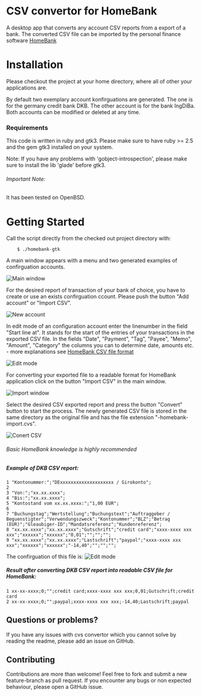 CSV convertor for HomeBank
=======================================
A desktop app that converts any account CSV reports from a export of a bank. The converted CSV file 
can be imported by the personal finance software [HomeBank](http://homebank.free.fr/en/index.php)

# Installation
Please checkout the project at your home directory, where all of other your applications are.

By default two exemplary account konfirguations are generated. The one is for
the germany credit bank DKB. The other account is for the bank IngDiBa. 
Both accounts can be modified or deleted at any time.

### Requirements
This code is written in ruby and gtk3.
Please make sure to have ruby >= 2.5 and the gem gtk3 installed on your system.

Note: If you have any problems with 'gobject-introspection', please make sure to 
install the lib 'glade' before gtk3.


###### Important Note:
It has been tested on OpenBSD.

# Getting Started
Call the script directly from the checked out project directory with:

```
    $ ./homebank-gtk
```

A main window appears with a menu and two generated examples of confirguation accounts.

![Main window](/docu/main_window.png)

For the desired report of transaction of your bank of choice, you have to create or use an exists 
confirguation ccount. Please push the button "Add account" or "Import CSV".

![New account](/docu/add_account.png)

In edit mode of an configuration account enter the linenumber in the field "Start line at". It stands
for the start of the entries of your transactions in the exported CSV file.
In the fields "Date", "Payment", "Tag", "Payee", "Memo", "Amount", "Category" the columns you can
to determine date, amounts etc. - more explanations see [HomeBank CSV file format](http://homebank.free.fr/help/misc-csvformat.html)

![Edit mode](/docu/edit_mode.png)

For converting your exported file to a readable format for HomeBank application click on the button "Import CSV"
in the main window. 

![Import window](/docu/import_csv.png)


Select the desired CSV exported report and press the button "Convert" button to start the process. 
The newly generated CSV file is stored in the same directory as the original file and has the file 
extension "<account-name>-homebank-import.cvs".

![Conert CSV](/docu/convert_csv.png)

###### Basic HomeBank knowledge is highly recommended


##### Example of DKB CSV report:

```
1 "Kontonummer:";"DExxxxxxxxxxxxxxxxxxxx / Girokonto";
2 
3 "Von:";"xx.xx.xxxx";
4 "Bis:";"xx.xx.xxxx";
5 "Kontostand vom xx.xx.xxxx:";"1,00 EUR";
6 
7 "Buchungstag";"Wertstellung";"Buchungstext";"Auftraggeber / Beguenstigter";"Verwendungszweck";"Kontonummer";"BLZ";"Betrag (EUR)";"Gleaubiger-ID";"Mandatsreferenz";"Kundenreferenz";
8 "xx.xx.xxxx";"xx.xx.xxxx";"Gutschrift";"credit card";"xxxx-xxxx xxx xxx";"xxxxxx";"xxxxxx";"0,01";"";"";"";
9 "xx.xx.xxxx";"xx.xx.xxxx";"Lastschrift";"paypal";"xxxx-xxxx xxx xxx";"xxxxxx";"xxxxxx";"-14,40";"";"";"";
```

The confirguation of this file is:
![Edit mode](/docu/edit_mode.png)

##### Result after converting DKB CSV report into readable CSV file for HomeBank:

```
1 xx-xx-xxxx;0;"";credit card;xxxx-xxxx xxx xxx;0,01;Gutschrift;credit card
2 xx-xx-xxxx;0;"";paypal;xxxx-xxxx xxx xxx;-14,40;Lastschrift;paypal
```


## Questions or problems?

If you have any issues with cvs convertor which you cannot solve by reading the readme, please add an issue on GitHub.

## Contributing

Contributions are more than welcome! Feel free to fork and submit a new feature-branch as pull request. 
If you encounter any bugs or non expected behaviour, please open a GitHub issue.

